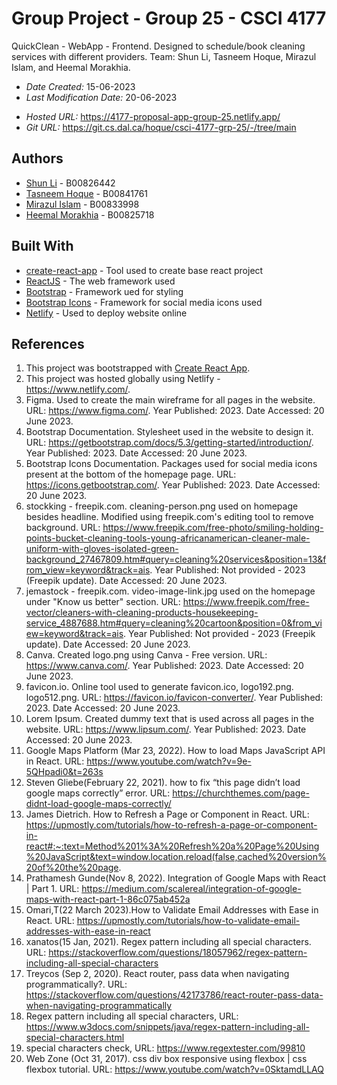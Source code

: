 <!--- The following README.md sample file was adapted from https://gist.github.com/PurpleBooth/109311bb0361f32d87a2#file-readme-template-md by Gabriella Mosquera for academic use --->

# Group Project - Group 25 - CSCI 4177

QuickClean - WebApp - Frontend. Designed to schedule/book cleaning services with different providers. Team: Shun Li, Tasneem Hoque, Mirazul Islam, and Heemal Morakhia.

- _Date Created:_ 15-06-2023
- _Last Modification Date:_ 20-06-2023

* _Hosted URL:_ https://4177-proposal-app-group-25.netlify.app/
* _Git URL:_ https://git.cs.dal.ca/hoque/csci-4177-grp-25/-/tree/main

## Authors

- [Shun Li](sh615496@dal.ca) - B00826442
- [Tasneem Hoque](ts562346@dal.ca) - B00841761
- [Mirazul Islam](mirazul.islam@dal.ca) - B00833998
- [Heemal Morakhia](heemal.morakhia@dal.ca) - B00825718

## Built With

<!--- Provide a list of the frameworks used to build this application, your list should include the name of the framework used, the url where the framework is available for download and what the framework was used for, see the example below --->

- [create-react-app](https://create-react-app.dev/) - Tool used to create base react project
- [ReactJS](https://react.dev/) - The web framework used
- [Bootstrap](https://getbootstrap.com/) - Framework ued for styling
- [Bootstrap Icons](https://icons.getbootstrap.com/) - Framework for social media icons used
- [Netlify](https://www.netlify.com/) - Used to deploy website online

## References

1. This project was bootstrapped with [Create React App](https://github.com/facebook/create-react-app).
2. This project was hosted globally using Netlify - https://www.netlify.com/.
3. Figma. Used to create the main wireframe for all pages in the website. URL: https://www.figma.com/. Year Published: 2023. Date Accessed: 20 June 2023.
4. Bootstrap Documentation. Stylesheet used in the website to design it. URL: https://getbootstrap.com/docs/5.3/getting-started/introduction/. Year Published: 2023. Date Accessed: 20 June 2023.
5. Bootstrap Icons Documentation. Packages used for social media icons present at the bottom of the homepage page. URL: https://icons.getbootstrap.com/. Year Published: 2023. Date Accessed: 20 June 2023.
6. stockking - freepik.com. cleaning-person.png used on homepage besides headline. Modified using freepik.com's editing tool to remove background. URL: https://www.freepik.com/free-photo/smiling-holding-points-bucket-cleaning-tools-young-africanamerican-cleaner-male-uniform-with-gloves-isolated-green-background_27467809.htm#query=cleaning%20services&position=13&from_view=keyword&track=ais. Year Published: Not provided - 2023 (Freepik update). Date Accessed: 20 June 2023.
7. jemastock - freepik.com. video-image-link.jpg used on the homepage under "Know us better" section. URL: https://www.freepik.com/free-vector/cleaners-with-cleaning-products-housekeeping-service_4887688.htm#query=cleaning%20cartoon&position=0&from_view=keyword&track=ais. Year Published: Not provided - 2023 (Freepik update). Date Accessed: 20 June 2023.
8. Canva. Created logo.png using Canva - Free version. URL: https://www.canva.com/. Year Published: 2023. Date Accessed: 20 June 2023.
9. favicon.io. Online tool used to generate favicon.ico, logo192.png. logo512.png. URL: https://favicon.io/favicon-converter/. Year Published: 2023. Date Accessed: 20 June 2023.
10. Lorem Ipsum. Created dummy text that is used across all pages in the website. URL: https://www.lipsum.com/. Year Published: 2023. Date Accessed: 20 June 2023.
11. Google Maps Platform (Mar 23, 2022). How to load Maps JavaScript API in React. URL: https://www.youtube.com/watch?v=9e-5QHpadi0&t=263s
12. Steven Gliebe(February 22, 2021). how to fix “this page didn’t load google maps correctly” error. URL: https://churchthemes.com/page-didnt-load-google-maps-correctly/
13. James Dietrich. How to Refresh a Page or Component in React. URL: https://upmostly.com/tutorials/how-to-refresh-a-page-or-component-in-react#:~:text=Method%201%3A%20Refresh%20a%20Page%20Using%20JavaScript&text=window.location.reload(false,cached%20version%20of%20the%20page.
14. Prathamesh Gunde(Nov 8, 2022). Integration of Google Maps with React | Part 1. URL: https://medium.com/scalereal/integration-of-google-maps-with-react-part-1-86c075ab452a
15. Omari,T(22 March 2023).How to Validate Email Addresses with Ease in React. URL: https://upmostly.com/tutorials/how-to-validate-email-addresses-with-ease-in-react
16. xanatos(15 Jan, 2021). Regex pattern including all special characters. URL: https://stackoverflow.com/questions/18057962/regex-pattern-including-all-special-characters
17. Treycos (Sep 2, 2020). React router, pass data when navigating programmatically?. URL: https://stackoverflow.com/questions/42173786/react-router-pass-data-when-navigating-programmatically
18. Regex pattern including all special characters, URL: https://www.w3docs.com/snippets/java/regex-pattern-including-all-special-characters.html
19. special characters check, URL: https://www.regextester.com/99810
20. Web Zone (Oct 31, 2017). css div box responsive using flexbox | css flexbox tutorial. URL: https://www.youtube.com/watch?v=0SktamdLLAQ
